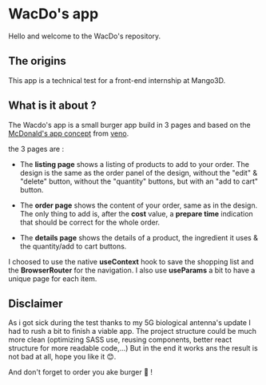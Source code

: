 # WacDo's app

Hello and welcome to the WacDo's repository.

## The origins

This app is a technical test for a front-end internship at Mango3D.

## What is it about ?

The Wacdo's app is a small burger app build in 3 pages and based on the [McDonald's app concept](https://dribbble.com/shots/14126838-McDonald-s-App-3) from [veno](https://dribbble.com/Veno_Design).

the 3 pages are :

- The **listing page** shows a listing of products to add to your order. The design is the same as the order panel of the design, without the "edit" & "delete" button, without the "quantity" buttons, but with an "add to cart" button.

- The **order page** shows the content of your order, same as in the design. The only thing to add is, after the **cost** value, a **prepare time** indication that should be correct for the whole order.

- The **details page** shows the details of a product, the ingredient it uses & the quantity/add to cart buttons.

I choosed to use the native **useContext** hook to save the shopping list and the **BrowserRouter** for the navigation. I also use **useParams** a bit to have a unique page for each item.

## Disclaimer

As i got sick during the test thanks to my 5G biological antenna's update I had to rush a bit to finish a viable app. The project structure could be much more clean (optimizing SASS use, reusing components, better react structure for more readable code,...) But in the end it works ans the result is not bad at all, hope you like it 😊.

And don't forget to order you ake burger 🍔 !